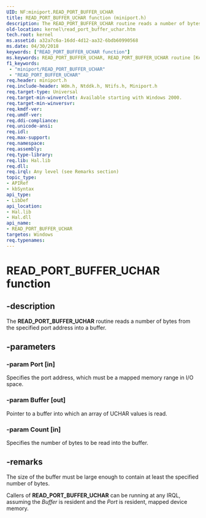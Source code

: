 ```yaml
---
UID: NF:miniport.READ_PORT_BUFFER_UCHAR
title: READ_PORT_BUFFER_UCHAR function (miniport.h)
description: The READ_PORT_BUFFER_UCHAR routine reads a number of bytes from the specified port address into a buffer.
old-location: kernel\read_port_buffer_uchar.htm
tech.root: kernel
ms.assetid: a32a7c6a-16dd-4d12-aa32-6bdb60990568
ms.date: 04/30/2018
keywords: ["READ_PORT_BUFFER_UCHAR function"]
ms.keywords: READ_PORT_BUFFER_UCHAR, READ_PORT_BUFFER_UCHAR routine [Kernel-Mode Driver Architecture], k103_020afa73-5210-42d8-a2a5-dc9ac663af2c.xml, kernel.read_port_buffer_uchar, wdm/READ_PORT_BUFFER_UCHAR
f1_keywords:
 - "miniport/READ_PORT_BUFFER_UCHAR"
 - "READ_PORT_BUFFER_UCHAR"
req.header: miniport.h
req.include-header: Wdm.h, Ntddk.h, Ntifs.h, Miniport.h
req.target-type: Universal
req.target-min-winverclnt: Available starting with Windows 2000.
req.target-min-winversvr: 
req.kmdf-ver: 
req.umdf-ver: 
req.ddi-compliance: 
req.unicode-ansi: 
req.idl: 
req.max-support: 
req.namespace: 
req.assembly: 
req.type-library: 
req.lib: Hal.lib
req.dll: 
req.irql: Any level (see Remarks section)
topic_type:
- APIRef
- kbSyntax
api_type:
- LibDef
api_location:
- Hal.lib
- Hal.dll
api_name:
- READ_PORT_BUFFER_UCHAR
targetos: Windows
req.typenames: 
---
```


# READ_PORT_BUFFER_UCHAR function


## -description


The <b>READ_PORT_BUFFER_UCHAR</b> routine reads a number of bytes from the specified port address into a buffer.


## -parameters




### -param Port [in]

Specifies the port address, which must be a mapped memory range in I/O space.


### -param Buffer [out]

Pointer to a buffer into which an array of UCHAR values is read. 


### -param Count [in]

Specifies the number of bytes to be read into the buffer. 


## -remarks



The size of the buffer must be large enough to contain at least the specified number of bytes.

Callers of <b>READ_PORT_BUFFER_UCHAR</b> can be running at any IRQL, assuming the <i>Buffer</i> is resident and the <i>Port</i> is resident, mapped device memory.



